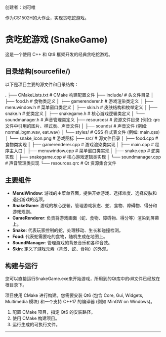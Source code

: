 创建者：刘可唯

作为CS1502H的大作业，实现贪吃蛇游戏。

# 贪吃蛇游戏 (SnakeGame)

这是一个使用 C++ 和 Qt6 框架开发的经典贪吃蛇游戏。

## 目录结构(sourcefile/)

以下是项目主要的源文件和目录结构：

.
├── CMakeLists.txt             # CMake 构建配置文件
├── include/                   # 头文件目录
│   ├── food.h                 # 食物类定义
│   ├── gamerenderer.h         # 游戏渲染类定义
│   ├── menuwindow.h           # 菜单窗口类定义
│   ├── skin.h                 # 皮肤结构和枚举定义
│   ├── snake.h                # 蛇类定义
│   ├── snakegame.h            # 核心游戏逻辑类定义
│   └── soundmanager.h         # 声音管理类定义
├── resources/                 # 资源文件目录 (例如: qrc 文件中引用的图片、样式表、声音文件)
│   ├── sounds/                # 声音文件 (例如: normal_bgm.wav, eat.wav)
│   └── styles/                # QSS 样式表文件 (例如: main.qss)
│   └── snake_icon.png         # 游戏图标
├── src/                       # 源文件目录
│   ├── food.cpp               # 食物类实现
│   ├── gamerenderer.cpp       # 游戏渲染类实现
│   ├── main.cpp               # 程序主入口
│   ├── menuwindow.cpp         # 菜单窗口类实现
│   ├── snake.cpp              # 蛇类实现
│   ├── snakegame.cpp          # 核心游戏逻辑类实现
│   └── soundmanager.cpp       # 声音管理类实现
└── resources.qrc              # Qt 资源集合文件


## 主要组件

* **MenuWindow**: 游戏的主菜单界面，提供开始游戏、选择难度、选择皮肤和退出游戏的选项。
* **SnakeGame**: 游戏的核心逻辑，管理游戏状态、蛇、食物、障碍物、得分和游戏规则。
* **GameRenderer**: 负责将游戏画面（蛇、食物、障碍物、得分等）渲染到屏幕上。
* **Snake**: 代表玩家控制的蛇，处理移动、生长和碰撞检测。
* **Food**: 代表蛇需要吃的食物，随机生成在地图上。
* **SoundManager**: 管理游戏的背景音乐和各种音效。
* **Skin**: 定义了游戏元素（背景、蛇、食物）的外观。

## 构建与运行

您可以直接运行SnakeGame.exe来开始游戏，所用到的Qt库中的dll文件已经放在根目录下。

项目使用 CMake 进行构建。您需要安装 Qt6 (包含 Core, Gui, Widgets, Multimedia 模块) 和一个支持 C++17 的编译器 (例如 MinGW on Windows)。

1.  配置 CMake 项目，指定 Qt6 的安装路径。
2.  使用 CMake 构建项目。
3.  运行生成的可执行文件。

---


